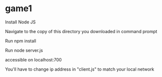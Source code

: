 # game1
Install Node JS 

Navigate to the copy of this directory you downloaded in command prompt

Run npm install

Run node server.js

accessible on localhost:700

You'll have to change ip address in "client.js" to match your local network
